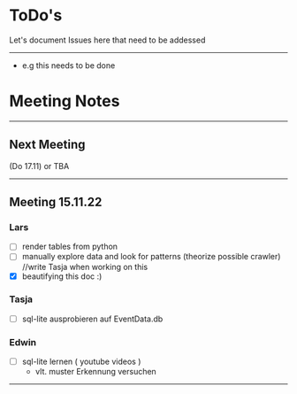 # ToDo's   

Let's document Issues here that need to be addessed

--- 
- e.g this needs to be done


# Meeting Notes

---

## Next Meeting 

(Do 17.11) or TBA

---

## Meeting 15.11.22

### Lars   
- [ ] render tables from python
- [ ] manually explore data and look for patterns (theorize possible crawler) //write Tasja when working on this
- [x] beautifying this doc :)

### Tasja
- [ ] sql-lite ausprobieren auf EventData.db

### Edwin
- [ ] sql-lite lernen ( youtube videos )
  - vlt. muster Erkennung versuchen

---
